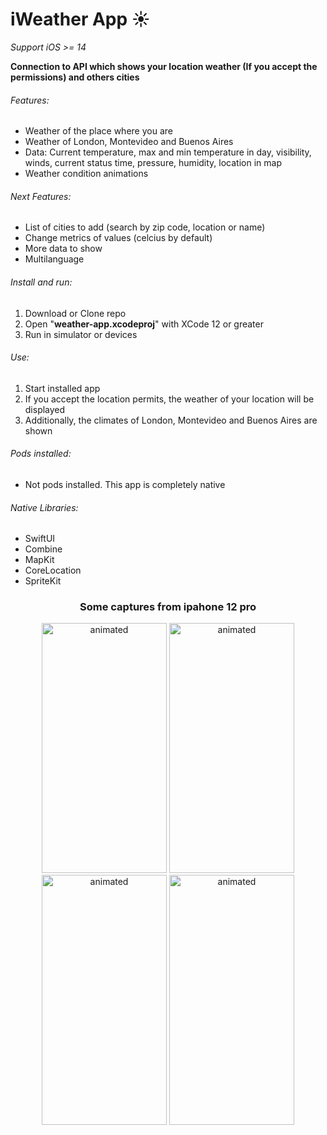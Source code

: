 # iWeather App :sunny:
*Support iOS >= 14*

__Connection to API which shows your location weather (If you accept the permissions) and others cities__

###### Features:
- Weather of the place where you are
- Weather of London, Montevideo and Buenos Aires
- Data: Current temperature, max and min temperature in day, visibility, winds, current status time, pressure, humidity, location in map
- Weather condition animations

###### Next Features:
- List of cities to add (search by zip code, location or name)
- Change metrics of values (celcius by default)
- More data to show
- Multilanguage

###### Install and run:
1. Download or Clone repo
2. Open "**weather-app.xcodeproj**" with XCode 12 or greater
3. Run in simulator or devices

###### Use:
1. Start installed app
2. If you accept the location permits, the weather of your location will be displayed
3. Additionally, the climates of London, Montevideo and Buenos Aires are shown

###### Pods installed:
- Not pods installed. This app is completely native

###### Native Libraries:
- SwiftUI
- Combine
- MapKit
- CoreLocation
- SpriteKit

<h3 align="center">Some captures from ipahone 12 pro</h3>
<p align="center">
    <img src="https://user-images.githubusercontent.com/50756810/137085691-f585f40e-21c6-4686-99d7-c65e022259e5.PNG" alt="animated" width="200" height="400"/>
    <img src="https://user-images.githubusercontent.com/50756810/137085825-a045cfd7-7a69-4e65-8fae-251442a53fba.PNG" alt="animated" width="200" height="400"/>
    <img src="https://user-images.githubusercontent.com/50756810/137085845-2b1e3707-8ab7-47c7-85ac-8756a11c48a3.PNG" alt="animated" width="200" height="400"/>
    <img src="https://user-images.githubusercontent.com/50756810/137085849-5bc8464a-2cd6-4715-a6d8-62dc66f28252.PNG" alt="animated" width="200" height="400"/>
</p>
